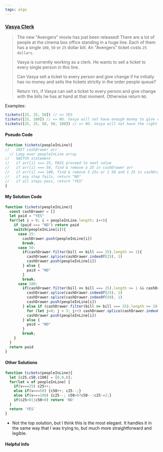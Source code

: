 ```yaml
---
tags: algo
---
```


### [Vasya Clerk](https://www.codewars.com/kata/555615a77ebc7c2c8a0000b8/train/javascript)

> The new "Avengers" movie has just been released! There are a lot of people at the cinema box office standing in a huge line. Each of them has a single `100`, `50` or `25` dollar bill. An "Avengers" ticket costs `25 dollars`.
>
>Vasya is currently working as a clerk. He wants to sell a ticket to every single person in this line.
>
>Can Vasya sell a ticket to every person and give change if he initially has no money and sells the tickets strictly in the order people queue?
>
>Return `YES`, if Vasya can sell a ticket to every person and give change with the bills he has at hand at that moment. Otherwise return `NO`.

Examples:
```javascript
tickets([25, 25, 50]) // => YES 
tickets([25, 100]) // => NO. Vasya will not have enough money to give change to 100 dollars
tickets([25, 25, 50, 50, 100]) // => NO. Vasya will not have the right bills to give 75 dollars of change (you can't make two bills of 25 from one of 50)
```

#### Pseudo Code
```js
function tickets(peopleInLine){
//   INIT cashDrawer arr
  // Loop over peopleInLine array
//   SWITCH statement
//   if arr[i] === 25, PASS proceed to next value
//   if arr[i] === 50, find & remove a 25 in cashDrawer arr
//   if arr[i] === 100, find & remove 3 25s or 1 50 and 1 25 in cashDrawer arr
//   if any step fails, return "NO"
//   if all steps pass, return "YES"
}
```

#### My Solution Code
```js
function tickets(peopleInLine){
  const cashDrawer = []
  let paid = "YES"
  for(let i = 0; i < peopleInLine.length; i++){
    if (paid === "NO") return paid
    switch(peopleInLine[i]){
      case 25:
        cashDrawer.push(peopleInLine[i])
        break;
      case 50:
        if(cashDrawer.filter(bill => bill === 25).length >= 1){
          cashDrawer.splice(cashDrawer.indexOf(25), 1)
          cashDrawer.push(peopleInLine[i])
        } else {
          paid = "NO"
        }
        break;
      case 100:
        if(cashDrawer.filter(bill => bill === 25).length >= 1 && cashDrawer.filter(bill => bill === 50).length >= 1){
          cashDrawer.splice(cashDrawer.indexOf(25), 1)
          cashDrawer.splice(cashDrawer.indexOf(50), 1)
          cashDrawer.push(peopleInLine[i])
        } else if (cashDrawer.filter(bill => bill === 25).length >= 3){
          for (let j=0; j < 3; j++) cashDrawer.splice(cashDrawer.indexOf(25), 1)
          cashDrawer.push(peopleInLine[i])
        } else {
          paid = "NO"
        }
        break;
    }
  }
  return paid
}
```

#### Other Solutions
```js
function tickets(peopleInLine){
  let [c25,c50,c100] = [0,0,0];
  for(let v of peopleInLine) {
    if(v===25) c25++;
    else if(v===50) {c50++; c25--;}
    else if(v===100) {c25--; c50>0?c50--:c25-=2;}
    if(c25<0||c50<0) return 'NO'
  }
  return 'YES'
}
```
- Not the top solution, but I think this is the most elegant. It handles it in the same way that I was trying to, but much more straightforward and legible.
#### Helpful Info